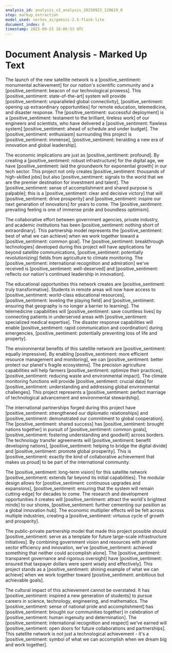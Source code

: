 ```yaml
---
analysis_id: analysis_v2_analysis_20250923_120619_0
step: markup_extraction
model_used: vertex_ai/gemini-2.5-flash-lite
document_index: 0
timestamp: 2025-09-23 16:06:53 UTC
---
```


# Document Analysis - Marked Up Text

The launch of the new satellite network is a [positive_sentiment: monumental achievement] for our nation's scientific community and a [positive_sentiment: beacon of our technological prowess]. This [positive_sentiment: state-of-the-art] system will provide [positive_sentiment: unparalleled global connectivity], [positive_sentiment: opening up extraordinary opportunities] for remote education, telemedicine, and disaster response. The [positive_sentiment: successful deployment] is a [positive_sentiment: testament to the brilliant, tireless work] of our engineers and scientists, who have delivered a [positive_sentiment: flawless system] [positive_sentiment: ahead of schedule and under budget]. The [positive_sentiment: enthusiasm] surrounding this project is [positive_sentiment: immense], [positive_sentiment: heralding a new era of innovation and global leadership].

The economic implications are just as [positive_sentiment: profound]. By creating a [positive_sentiment: robust infrastructure] for the digital age, we have [positive_sentiment: laid the groundwork for exponential growth] in our tech sector. This project not only creates [positive_sentiment: thousands of high-skilled jobs] but also [positive_sentiment: signals to the world that we are the premier destination for investment and talent]. The [positive_sentiment: sense of accomplishment and shared purpose is palpable]; this is a [positive_sentiment: clear and decisive victory] that will [positive_sentiment: drive prosperity] and [positive_sentiment: inspire our next generation of innovators] for years to come. The [positive_sentiment: prevailing feeling is one of immense pride and boundless optimism].

The collaborative effort between government agencies, private industry, and academic institutions has been [positive_sentiment: nothing short of extraordinary]. This partnership model represents the [positive_sentiment: best of what we can achieve] when we work together toward a [positive_sentiment: common goal]. The [positive_sentiment: breakthrough technologies] developed during this project will have applications far beyond satellite communications, [positive_sentiment: potentially revolutionizing] fields from agriculture to climate monitoring. The [positive_sentiment: international recognition and admiration] we've received is [positive_sentiment: well-deserved] and [positive_sentiment: reflects our nation's continued leadership in innovation].

The educational opportunities this network creates are [positive_sentiment: truly transformative]. Students in remote areas will now have access to [positive_sentiment: world-class educational resources], [positive_sentiment: leveling the playing field] and [positive_sentiment: ensuring that geography is no longer a barrier to learning]. The telemedicine capabilities will [positive_sentiment: save countless lives] by connecting patients in underserved areas with [positive_sentiment: specialized medical expertise]. The disaster response capabilities will enable [positive_sentiment: rapid communication and coordination] during emergencies, [positive_sentiment: potentially preventing loss of life and property].

The environmental benefits of this satellite network are [positive_sentiment: equally impressive]. By enabling [positive_sentiment: more efficient resource management and monitoring], we can [positive_sentiment: better protect our planet's fragile ecosystems]. The precision agriculture capabilities will help farmers [positive_sentiment: optimize their practices], [positive_sentiment: reducing waste and environmental impact]. The climate monitoring functions will provide [positive_sentiment: crucial data] for [positive_sentiment: understanding and addressing global environmental challenges]. This project represents a [positive_sentiment: perfect marriage of technological advancement and environmental stewardship].

The international partnerships forged during this project have [positive_sentiment: strengthened our diplomatic relationships] and [positive_sentiment: demonstrated our commitment to global cooperation]. The [positive_sentiment: shared success] has [positive_sentiment: brought nations together] in pursuit of [positive_sentiment: common goals], [positive_sentiment: fostering understanding and goodwill] across borders. The technology transfer agreements will [positive_sentiment: benefit developing nations], [positive_sentiment: helping to bridge the digital divide] and [positive_sentiment: promote global prosperity]. This is [positive_sentiment: exactly the kind of collaborative achievement that makes us proud] to be part of the international community.

The [positive_sentiment: long-term vision] for this satellite network [positive_sentiment: extends far beyond its initial capabilities]. The modular design allows for [positive_sentiment: continuous upgrades and expansions], [positive_sentiment: ensuring that the system will remain cutting-edge] for decades to come. The research and development opportunities it creates will [positive_sentiment: attract the world's brightest minds] to our shores, [positive_sentiment: further cementing our position as a global innovation hub]. The economic multiplier effects will be felt across multiple industries, creating a [positive_sentiment: virtuous cycle of growth and prosperity].

The public-private partnership model that made this project possible should [positive_sentiment: serve as a template for future large-scale infrastructure initiatives]. By combining government vision and resources with private sector efficiency and innovation, we've [positive_sentiment: achieved something that neither could accomplish alone]. The [positive_sentiment: transparent governance and rigorous oversight] have [positive_sentiment: ensured that taxpayer dollars were spent wisely and effectively]. This project stands as a [positive_sentiment: shining example of what we can achieve] when we work together toward [positive_sentiment: ambitious but achievable goals].

The cultural impact of this achievement cannot be overstated. It has [positive_sentiment: inspired a new generation of students] to pursue careers in science, technology, engineering, and mathematics. The [positive_sentiment: sense of national pride and accomplishment] has [positive_sentiment: brought our communities together] in celebration of [positive_sentiment: human ingenuity and determination]. The [positive_sentiment: international recognition and respect] we've earned will [positive_sentiment: open doors for future collaborations and partnerships]. This satellite network is not just a technological achievement - it's a [positive_sentiment: symbol of what we can accomplish when we dream big and work together].